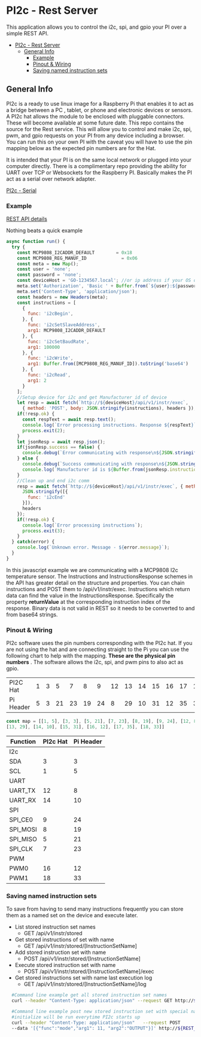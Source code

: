 # PI2c - Rest Server

This application allows you to control the i2c, spi, and gpio your PI over a simple REST API.

- [PI2c - Rest Server](#pi2c---rest-server)
  - [General Info](#general-info)
    - [Example](#example)
    - [Pinout & Wiring](#pinout--wiring)
    - [Saving named instruction sets](#saving-named-instruction-sets)

## General Info

PI2c is a ready to use linux image for a Raspberry Pi that enables it to act as a bridge between a PC
, tablet, or phone and electronic devices or sensors. A PI2c hat allows the module to be enclosed with
pluggable connectors. These will become available at some future date. This repo contains the source for
the Rest service. This will allow you to control and make i2c, spi, pwm, and gpio requests on your PI from
any device including a browser. You can run this on your own PI with the caveat you will
have to use the pin mapping below as the expected pin numbers are for the Hat.  

It is intended that your PI is on the same local network or plugged into your computer directly.
There is a complimentary repo providing the ability for UART over TCP or Websockets
for the Raspberry PI. Basically makes the PI act as a serial over network adapter.

[PI2c - Serial](https://github.com/gidjituser/pi2c-serial)

### Example

[REST API details](openapi.md "Rest API")

Nothing beats a quick example

```javascript
async function run() {
  try {
    const MCP9808_I2CADDR_DEFAULT        = 0x18
    const MCP9808_REG_MANUF_ID             = 0x06
    const meta = new Map();
    const user = 'none';
    const password = 'none';
    const deviceHost = 'GO-1234567.local'; //or ip address if your OS does not support this
    meta.set('Authorization', 'Basic ' + Buffer.from(`${user}:${password}`).toString('base64'));
    meta.set('Content-Type', 'application/json');
    const headers = new Headers(meta);
    const instructions = [
      {
        func: 'i2cBegin',
      }, {
        func: 'i2cSetSlaveAddress',
        arg1: MCP9808_I2CADDR_DEFAULT
      }, {
        func: 'i2cSetBaudRate',
        arg1: 100000
      }, {
        func: 'i2cWrite',
        arg1: Buffer.from([MCP9808_REG_MANUF_ID]).toString('base64')
      }, {
        func: 'i2cRead',
        arg1: 2
      }
    ];
    //Setup device for i2c and get Manufacturer id of device
    let resp = await fetch(`http://${deviceHost}/api/v1/instr/exec`,
      { method: 'POST', body: JSON.stringify(instructions), headers });
    if(!resp.ok) {
      const respText = await resp.text();
      console.log(`Error processing instructions. Response ${respText}`);
      process.exit(2);
    }
    let jsonResp = await resp.json();
    if(jsonResp.success == false) {
      console.debug(`Error communicating with response\n${JSON.stringify(jsonResp, undefined, 2)}`);
    } else {
      console.debug(`Success communicating with response\n${JSON.stringify(jsonResp, undefined, 2)}`);
      console.log(`Manufacturer id is ${Buffer.from(jsonResp.instructions[4].returnValue, 'base64').toString('ascii')}`)
    }
    //Clean up and end i2c comm
    resp = await fetch(`http://${deviceHost}/api/v1/instr/exec`, { method: 'POST', body:
      JSON.stringify([{
        func: 'i2cEnd'
      }]),
      headers
    });
    if(!resp.ok) {
      console.log(`Error processing instructions`);
      process.exit(3);
    }
  } catch(error) {
    console.log(`Unknown error. Message - ${error.message}`);
  }
}

```

In this javascript example we are communicating with a MCP9808 I2c temperature sensor.
The Instructions and InstructionsResponse schemes in the API has greater detail
on the structure and properties. You can chain instructions and POST them to /api/v1/instr/exec.
Instructions which return data can find the value in the InstructionsResponse.
 Specifically the property **returnValue** at the corresponding instruction index of the response.
Binary data is not valid in REST so it needs to be converted to and from base64 strings.

### Pinout & Wiring

PI2c software uses the pin numbers corresponding with the PI2c hat. If you are not 
using the hat and are connecting straight to the Pi you can use the 
following chart to help with the mapping. **These are the physical pin numbers** .
The software allows the i2c, spi, and pwm pins to also act as gpio. 

|||||||||||||||
|--- |--- |--- |--- |--- |--- |--- |--- |--- |--- |--- |--- |--- |--- |
|PI2C Hat|1|3|5|7|8|9|12|13|14|15|16|17|18|
|Pi Header|5|3|21|23|19|24|8|29|10|31|12|35|33|

```javascript
const map = [[1, 5], [3, 3], [5, 21], [7, 23], [8, 19], [9, 24], [12, 8], 
[13, 29], [14, 10], [15, 31], [16, 12], [17, 35], [18, 33]]
```

| Function | PI2c Hat | Pi Header
| ---  | --- | --- |
| I2c | | |
| SDA | 3 | 3 |
| SCL | 1 | 5 |
| UART | | |
| UART_TX | 12 | 8 |
| UART_RX | 14 | 10 |
| SPI | | |
| SPI_CE0 | 9 | 24 |
| SPI_MOSI | 8 | 19 |
| SPI_MISO | 5 | 21 |
| SPI_CLK | 7 | 23 |
| PWM | | |
| PWM0 | 16 |  12 |
| PWM1 | 18 |  33  |

### Saving named instruction sets

To save from having to send many instructions frequently you can store them as a named set
on the device and execute later.

* List stored instruction set names
  * GET /api/v1/instr/stored
* Get stored instructions of set with name
  * GET /api/v1/instr/stored/[InstructionSetName]
* Add stored instruction set with name
  * POST /api/v1/instr/stored/[InstructionSetName]
* Execute stored instruction set with name
  * POST /api/v1/instr/stored/[InstructionSetName]/exec
* Get stored instructions set with name last execution log
  * GET /api/v1/instr/stored/[InstructionSetName]/log

```bash
  #Command line example get all stored instruction set names
  curl --header "Content-Type: application/json" --request GET http://${REST_SERVER}/api/v1/instr/stored

  #Command line example post new stored instruction set with special name initialize
  #initialize will be run everytime PI2c starts up
  curl --header "Content-Type: application/json"   --request POST
  --data '[{"func":"mode","arg1": 11, "arg2":"OUTPUT"}]' http://${REST_SERVER}/api/v1/instr/stored/initialize
```
